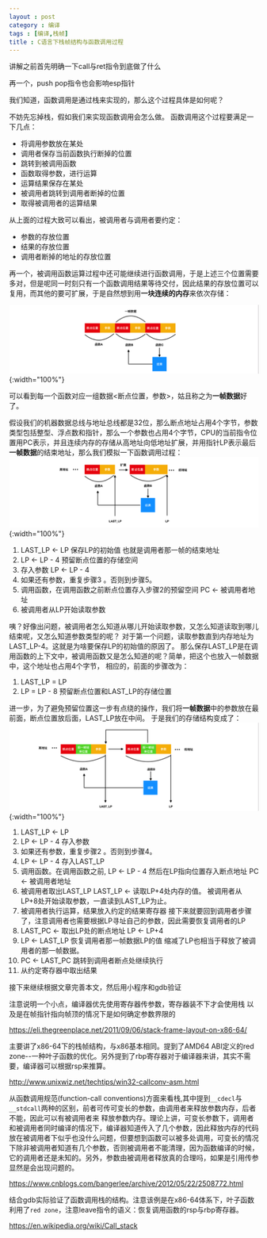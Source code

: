 ```yaml
---
layout : post
category : 编译
tags : [编译,栈帧]
title : C语言下栈帧结构与函数调用过程
---
```


讲解之前首先明确一下call与ret指令到底做了什么

再一个，push pop指令也会影响esp指针


我们知道，函数调用是通过栈来实现的，那么这个过程具体是如何呢？

不妨先忘掉栈，假如我们来实现函数调用会怎么做。
函数调用这个过程要满足一下几点：
* 将调用参数放在某处
* 调用者保存当前函数执行断掉的位置
* 跳转到被调用函数
* 函数取得参数，进行运算
* 运算结果保存在某处
* 被调用者跳转到调用者断掉的位置
* 取得被调用者的运算结果

从上面的过程大致可以看出，被调用者与调用者要约定：
* 参数的存放位置
* 结果的存放位置
* 调用者断掉的地址的存放位置

再一个，被调用函数运算过程中还可能继续进行函数调用，于是上述三个位置需要多对，但是呢同一时刻只有一个函数调用结果等待交付，因此结果的存放位置可以复用，而其他的要可扩展，于是自然想到用**一块连续的内存**来依次存储：

![链表][0]{:width="100%"}

可以看到每一个函数对应一组数据<断点位置，参数>，姑且称之为**一帧数据**好了。

假设我们的机器数据总线与地址总线都是32位，那么断点地址占用4个字节，参数类型包括整型、浮点数和指针，那么一个参数也占用4个字节，CPU的当前指令位置用PC表示，并且连续内存的存储从高地址向低地址扩展，并用指针LP表示最后**一帧数据**的结束地址，那么我们模拟一下函数调用过程：
![链表][1]{:width="100%"}
1. LAST_LP <- LP      保存LP的初始值 也就是调用者那一帧的结束地址
2. LP <- LP - 4       预留断点位置的存储空间
3. 存入参数 LP <- LP - 4
4. 如果还有参数，重复步骤3 。否则到步骤5。
5. 调用函数，在调用函数之前断点位置存入步骤2的预留空间 PC <- 被调用者地址
6. 被调用者从LP开始读取参数

咦？好像出问题，被调用者怎么知道从哪儿开始读取参数，又怎么知道读取到哪儿结束呢，又怎么知道参数类型的呢？
对于第一个问题，读取参数直到内存地址为LAST_LP-4。这就是为啥要保存LP的初始值的原因了。
那么保存LAST_LP是在调用函数的上下文中，被调用函数又是怎么知道的呢？简单，把这个也放入一帧数据中，这个地址也占用4个字节，
相应的，前面的步骤改为：
1. LAST_LP = LP
2. LP = LP - 8 预留断点位置和LAST_LP的存储位置

进一步，为了避免预留位置这一步有点绕的操作，我们将**一帧数据**中的参数放在最前面，断点位置放后面，LAST_LP放在中间。
于是我们的存储结构变成了：
![链表][2]{:width="100%"}
1. LAST_LP <- LP
2. LP <- LP - 4 存入参数
3. 如果还有参数，重复步骤2 。否则到步骤4。
4. LP <- LP - 4 存入LAST_LP
5. 调用函数。在调用函数之前, LP <- LP - 4 然后在LP指向位置存入断点地址  PC <- 被调用者地址
6. 被调用者取出LAST_LP   LAST_LP <- 读取LP+4处内存的值。 被调用者从LP+8处开始读取参数，一直读到LAST_LP为止。
7. 被调用者执行运算，结果放入约定的结果寄存器
  接下来就要回到调用者步骤了，注意调用者也需要根据LP寻址自己的参数，因此需要恢复调用者的LP
8. LAST_PC <- 取出LP处的断点地址 LP <- LP+4
9. LP <- LAST_LP  恢复调用者那一帧数据LP的值 缩减了LP也相当于释放了被调用者的那一帧数据。
10. PC <- LAST_PC 跳转到调用者断点处继续执行
11. 从约定寄存器中取出结果


接下来继续根据文章完善本文，然后用小程序和gdb验证

注意说明一个小点，编译器优先使用寄存器传参数，寄存器装不下才会使用栈
以及是在帧指针指向帧顶的情况下是如何确定参数界限的

https://eli.thegreenplace.net/2011/09/06/stack-frame-layout-on-x86-64/

主要讲了x86-64下的栈帧结构，与x86基本相同。提到了AMD64 ABI定义的red zone--一种叶子函数的优化。另外提到了rbp寄存器对于编译器来讲，其实不需要，编译器可以根据rsp来推算。

http://www.unixwiz.net/techtips/win32-callconv-asm.html

从函数调用规范(function-call conventions)方面来看栈,其中提到`__cdecl`与`__stdcall`两种的区别，前者可传可变长的参数，由调用者来释放参数内存，后者不能，因此可以有被调用者来
释放参数内存。理论上讲，可变长参数下，调用者和被调用者同时编译的情况下，编译器知道传入了几个参数，因此释放内存的代码放在被调用者下似乎也没什么问题，但要想到函数可以被多处调用，可变长的情况下除非被调用者知道有几个参数，否则被调用者不能清理，因为函数编译的时候，它的调用者还是未知的。另外，参数由被调用者释放真的合理吗，如果是引用传参显然是会出现问题的。

https://www.cnblogs.com/bangerlee/archive/2012/05/22/2508772.html

结合gdb实际验证了函数调用栈的结构。注意该例是在x86-64体系下，叶子函数利用了`red zone`，注意leave指令的语义：恢复调用函数的rsp与rbp寄存器。

https://en.wikipedia.org/wiki/Call_stack


[0]:/assets/resources/stack_frame_1.png
[1]:/assets/resources/stack_frame_2.png
[2]:/assets/resources/stack_frame_3.png
